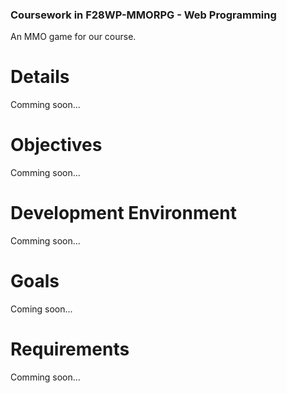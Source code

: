 ### Coursework in F28WP-MMORPG - Web Programming

An MMO game for our course.

# Details
Comming soon...

# Objectives
Comming soon...

# Development Environment 
Comming soon...

# Goals
Coming soon...

# Requirements
Comming soon...
